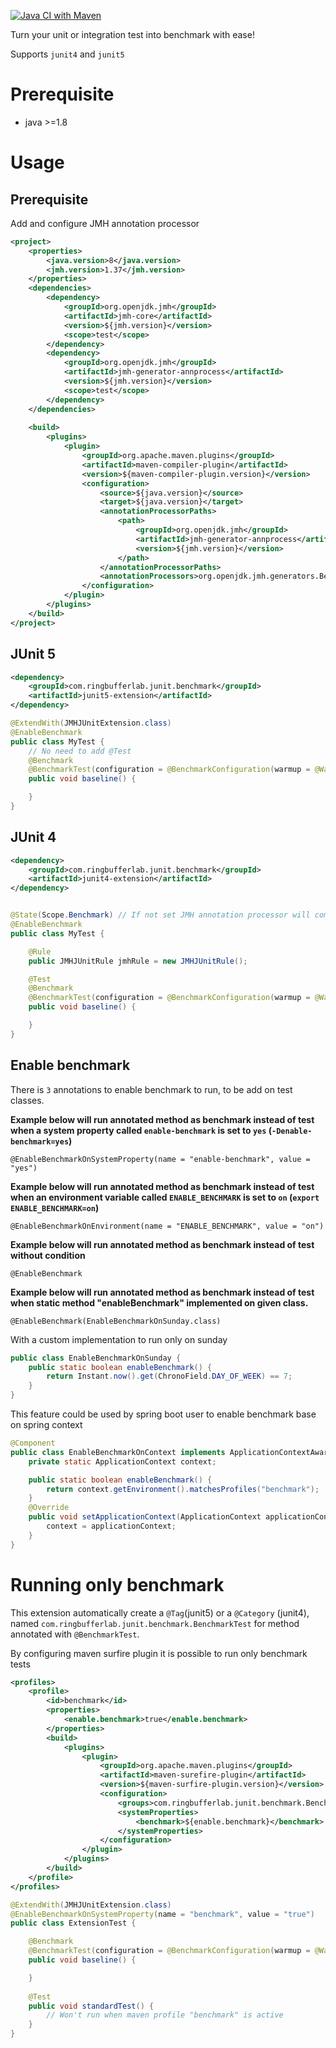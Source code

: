 [![Java CI with Maven](https://github.com/RingBufferLab/junit-jmh-extension/actions/workflows/java.yml/badge.svg)](https://github.com/RingBufferLab/junit-jmh-extension/actions/workflows/java.yml)

Turn your unit or integration test into benchmark with ease!

Supports `junit4` and `junit5`
# Prerequisite
- java >=1.8

# Usage
## Prerequisite
Add and configure JMH annotation processor 
```xml
<project>
    <properties>
        <java.version>8</java.version>
        <jmh.version>1.37</jmh.version>
    </properties>
    <dependencies>
        <dependency>
            <groupId>org.openjdk.jmh</groupId>
            <artifactId>jmh-core</artifactId>
            <version>${jmh.version}</version>
            <scope>test</scope>
        </dependency>
        <dependency>
            <groupId>org.openjdk.jmh</groupId>
            <artifactId>jmh-generator-annprocess</artifactId>
            <version>${jmh.version}</version>
            <scope>test</scope>
        </dependency>
    </dependencies>
    
    <build>
        <plugins>
            <plugin>
                <groupId>org.apache.maven.plugins</groupId>
                <artifactId>maven-compiler-plugin</artifactId>
                <version>${maven-compiler-plugin.version}</version>
                <configuration>
                    <source>${java.version}</source>
                    <target>${java.version}</target>
                    <annotationProcessorPaths>
                        <path>
                            <groupId>org.openjdk.jmh</groupId>
                            <artifactId>jmh-generator-annprocess</artifactId>
                            <version>${jmh.version}</version>
                        </path>
                    </annotationProcessorPaths>
                    <annotationProcessors>org.openjdk.jmh.generators.BenchmarkProcessor</annotationProcessors>
                </configuration>
            </plugin>
        </plugins>
    </build>
</project>
```

## JUnit 5
```xml
<dependency>
    <groupId>com.ringbufferlab.junit.benchmark</groupId>
    <artifactId>junit5-extension</artifactId>
</dependency>
```
```java
@ExtendWith(JMHJUnitExtension.class)
@EnableBenchmark
public class MyTest {
    // No need to add @Test
    @Benchmark
    @BenchmarkTest(configuration = @BenchmarkConfiguration(warmup = @Warmup(iterations = 1, batchSize = 1, time = 5), measurement = @Measurement(batchSize = 1, time = 1, iterations = 1)))
    public void baseline() {

    }
}
```

## JUnit 4
```xml
<dependency>
    <groupId>com.ringbufferlab.junit.benchmark</groupId>
    <artifactId>junit4-extension</artifactId>
</dependency>
```
```java

@State(Scope.Benchmark) // If not set JMH annotation processor will complain jmhRule is not static and can't be used outside a @State.
@EnableBenchmark
public class MyTest {

    @Rule
    public JMHJUnitRule jmhRule = new JMHJUnitRule();

    @Test
    @Benchmark
    @BenchmarkTest(configuration = @BenchmarkConfiguration(warmup = @Warmup(iterations = 1, batchSize = 1, time = 5), measurement = @Measurement(batchSize = 1, time = 1, iterations = 1)))
    public void baseline() {

    }
}
```

## Enable benchmark
There is `3` annotations to enable benchmark to run, to be add on test classes.


**Example below will run annotated method as benchmark instead of test when a system property called `enable-benchmark` is set to `yes` (`-Denable-benchmark=yes`)**
```
@EnableBenchmarkOnSystemProperty(name = "enable-benchmark", value = "yes")
```

**Example below will run annotated method as benchmark instead of test when an environment variable called `ENABLE_BENCHMARK` is set to `on` (`export ENABLE_BENCHMARK=on`)**
```
@EnableBenchmarkOnEnvironment(name = "ENABLE_BENCHMARK", value = "on")
```
**Example below will run annotated method as benchmark instead of test without condition**
```
@EnableBenchmark
```
**Example below will run annotated method as benchmark instead of test when static method "enableBenchmark" implemented on given class.**
```
@EnableBenchmark(EnableBenchmarkOnSunday.class)
```
With a custom implementation to run only on sunday
```java
public class EnableBenchmarkOnSunday {
    public static boolean enableBenchmark() {
        return Instant.now().get(ChronoField.DAY_OF_WEEK) == 7;
    }
}
```
This feature could be used by spring boot user to enable benchmark base on spring context
```java
@Component
public class EnableBenchmarkOnContext implements ApplicationContextAware {
    private static ApplicationContext context;

    public static boolean enableBenchmark() {
        return context.getEnvironment().matchesProfiles("benchmark");
    }
    @Override
    public void setApplicationContext(ApplicationContext applicationContext) throws BeansException {
        context = applicationContext;
    }
}
```

# Running only benchmark
This extension automatically create a `@Tag`(junit5) or a `@Category` (junit4), named `com.ringbufferlab.junit.benchmark.BenchmarkTest` for method annotated with `@BenchmarkTest`.

By configuring maven surfire plugin it is possible to run only benchmark tests
```xml 
<profiles>
    <profile>
        <id>benchmark</id>
        <properties>
            <enable.benchmark>true</enable.benchmark>
        </properties>
        <build>
            <plugins>
                <plugin>
                    <groupId>org.apache.maven.plugins</groupId>
                    <artifactId>maven-surefire-plugin</artifactId>
                    <version>${maven-surfire-plugin.version}</version>
                    <configuration>
                        <groups>com.ringbufferlab.junit.benchmark.BenchmarkTest</groups>
                        <systemProperties>
                            <benchmark>${enable.benchmark}</benchmark>
                        </systemProperties>
                    </configuration>
                </plugin>
            </plugins>
        </build>
    </profile>
</profiles>
```

```java
@ExtendWith(JMHJUnitExtension.class)
@EnableBenchmarkOnSystemProperty(name = "benchmark", value = "true")
public class ExtensionTest {

    @Benchmark
    @BenchmarkTest(configuration = @BenchmarkConfiguration(warmup = @Warmup(iterations = 1, batchSize = 1, time = 5), measurement = @Measurement(batchSize = 1, time = 1, iterations = 1)))
    public void baseline() {

    }
    
    @Test
    public void standardTest() {
        // Won't run when maven profile "benchmark" is active
    }
}
```
